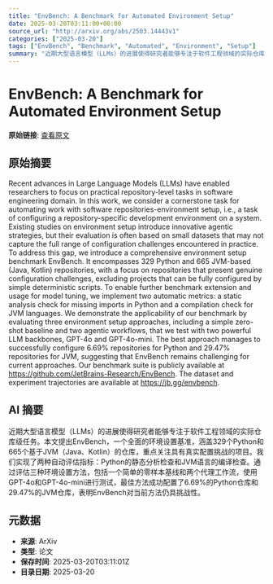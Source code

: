 ```yaml
---
title: "EnvBench: A Benchmark for Automated Environment Setup"
date: 2025-03-20T03:11:00+00:00
source_url: "http://arxiv.org/abs/2503.14443v1"
categories: ["2025-03-20"]
tags: ["EnvBench", "Benchmark", "Automated", "Environment", "Setup"]
summary: "近期大型语言模型（LLMs）的进展使得研究者能够专注于软件工程领域的实际仓库级任务。本文提出EnvBench，一个全面的环境设置基准，涵盖329个Python和665个基于JVM（Java、Kotlin）的仓库，重点关注具有真实配置挑战的项目。我们实现了两种自动评估指标：Python的静态分析检查和JVM语言的编译检查。通过评估三种环境设置方法，包括一个简单的零样本基线和两个代理工作流，使用GPT-4o和GPT-4o-mini进行测试，最佳方法成功配置了6.69%的Python仓库和29.47%的JVM仓库，表明EnvBench对当前方法仍具挑战性。"
---
```


# EnvBench: A Benchmark for Automated Environment Setup

**原始链接**: [查看原文](http://arxiv.org/abs/2503.14443v1)

## 原始摘要

Recent advances in Large Language Models (LLMs) have enabled researchers to
focus on practical repository-level tasks in software engineering domain. In
this work, we consider a cornerstone task for automating work with software
repositories-environment setup, i.e., a task of configuring a
repository-specific development environment on a system. Existing studies on
environment setup introduce innovative agentic strategies, but their evaluation
is often based on small datasets that may not capture the full range of
configuration challenges encountered in practice. To address this gap, we
introduce a comprehensive environment setup benchmark EnvBench. It encompasses
329 Python and 665 JVM-based (Java, Kotlin) repositories, with a focus on
repositories that present genuine configuration challenges, excluding projects
that can be fully configured by simple deterministic scripts. To enable further
benchmark extension and usage for model tuning, we implement two automatic
metrics: a static analysis check for missing imports in Python and a
compilation check for JVM languages. We demonstrate the applicability of our
benchmark by evaluating three environment setup approaches, including a simple
zero-shot baseline and two agentic workflows, that we test with two powerful
LLM backbones, GPT-4o and GPT-4o-mini. The best approach manages to
successfully configure 6.69% repositories for Python and 29.47% repositories
for JVM, suggesting that EnvBench remains challenging for current approaches.
Our benchmark suite is publicly available at
https://github.com/JetBrains-Research/EnvBench. The dataset and experiment
trajectories are available at https://jb.gg/envbench.

## AI 摘要

近期大型语言模型（LLMs）的进展使得研究者能够专注于软件工程领域的实际仓库级任务。本文提出EnvBench，一个全面的环境设置基准，涵盖329个Python和665个基于JVM（Java、Kotlin）的仓库，重点关注具有真实配置挑战的项目。我们实现了两种自动评估指标：Python的静态分析检查和JVM语言的编译检查。通过评估三种环境设置方法，包括一个简单的零样本基线和两个代理工作流，使用GPT-4o和GPT-4o-mini进行测试，最佳方法成功配置了6.69%的Python仓库和29.47%的JVM仓库，表明EnvBench对当前方法仍具挑战性。

## 元数据

- **来源**: ArXiv
- **类型**: 论文
- **保存时间**: 2025-03-20T03:11:01Z
- **目录日期**: 2025-03-20

